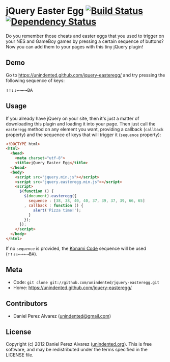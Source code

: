 # jQuery Easter Egg [![Build Status](https://secure.travis-ci.org/unindented/jquery-easteregg.png)](http://travis-ci.org/unindented/jquery-easteregg) [![Dependency Status](https://gemnasium.com/unindented/jquery-easteregg.png)](https://gemnasium.com/unindented/jquery-easteregg)

Do you remember those cheats and easter eggs that you used to trigger on your NES and GameBoy games by pressing a certain sequence of buttons? Now you can add them to your pages with this tiny jQuery plugin!

## Demo

Go to <https://unindented.github.com/jquery-easteregg/> and try pressing the following sequence of keys:

<kbd>↑</kbd><kbd>↑</kbd><kbd>↓</kbd><kbd>↓</kbd><kbd>←</kbd><kbd>→</kbd><kbd>←</kbd><kbd>→</kbd><kbd>B</kbd><kbd>A</kbd>

## Usage

If you already have jQuery on your site, then it's just a matter of downloading this plugin and loading it into your page. Then just call the `easteregg` method on any element you want, providing a callback (`callback` property) and the sequence of keys that will trigger it (`sequence` property):

```html
<!DOCTYPE html>
<html>
  <head>
    <meta charset="utf-8">
    <title>jQuery Easter Egg</title>
  </head>
  <body>
    <script src="jquery.min.js"></script>
    <script src="jquery.easteregg.min.js"></script>
    <script>
      $(function () {
        $(document).easteregg({
          sequence : [38, 38, 40, 40, 37, 39, 37, 39, 66, 65]
        , callback : function () {
            alert('Pizza time!');
          }
        });
      });
    </script>
  </body>
</html>
```

If no `sequence` is provided, the [Konami Code](http://en.wikipedia.org/wiki/Konami_Code) sequence will be used (<kbd>↑</kbd><kbd>↑</kbd><kbd>↓</kbd><kbd>↓</kbd><kbd>←</kbd><kbd>→</kbd><kbd>←</kbd><kbd>→</kbd><kbd>B</kbd><kbd>A</kbd>).

## Meta

* Code: `git clone git://github.com/unindented/jquery-easteregg.git`
* Home: <https://unindented.github.com/jquery-easteregg/>

## Contributors

* Daniel Perez Alvarez ([unindented@gmail.com](mailto:unindented@gmail.com))

## License

Copyright (c) 2012 Daniel Perez Alvarez ([unindented.org](https://unindented.org/)). This is free software, and may be redistributed under the terms specified in the LICENSE file.
